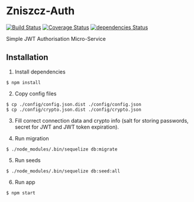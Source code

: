 # Zniszcz-Auth
[![Build Status](https://travis-ci.org/zniszcz/zniszcz-auth.svg?branch=master)](https://travis-ci.org/zniszcz/zniszcz-auth) [![Coverage Status](https://coveralls.io/repos/github/zniszcz/zniszcz-auth/badge.svg?branch=master)](https://coveralls.io/github/zniszcz/zniszcz-auth?branch=master) [![dependencies Status](https://david-dm.org/zniszcz/zniszcz-auth/status.svg)](https://david-dm.org/zniszcz/zniszcz-auth)

Simple JWT Authorisation Micro-Service

## Installation
1. Install dependencies

```
$ npm install
```

2. Copy config files
```
$ cp ./config/config.json.dist ./config/config.json
$ cp ./config/crypto.json.dist ./config/crypto.json
```

3. Fill correct connection data and crypto info (salt for storing passwords, secret for JWT and JWT token expiration).

4. Run migration
```
$ ./node_modules/.bin/sequelize db:migrate
```

5. Run seeds
```
$ ./node_modules/.bin/sequelize db:seed:all
```

6. Run app
```
$ npm start
```
